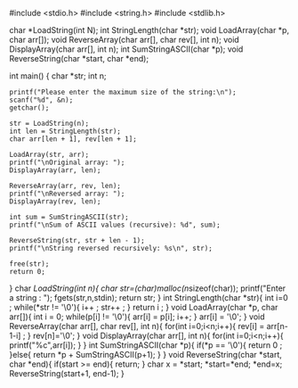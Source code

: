 #include <stdio.h>
#include <string.h>
#include <stdlib.h>

char *LoadString(int N);
int StringLength(char *str);
void LoadArray(char *p, char arr[]);
void ReverseArray(char arr[], char rev[], int n);
void DisplayArray(char arr[], int n);
int SumStringASCII(char *p);
void ReverseString(char *start, char *end);

int main() {
    char *str;
    int n;

    printf("Please enter the maximum size of the string:\n");
    scanf("%d", &n);
    getchar();

    str = LoadString(n);
    int len = StringLength(str);
    char arr[len + 1], rev[len + 1];

    LoadArray(str, arr);
    printf("\nOriginal array: ");
    DisplayArray(arr, len);

    ReverseArray(arr, rev, len);
    printf("\nReversed array: ");
    DisplayArray(rev, len);

    int sum = SumStringASCII(str);
    printf("\nSum of ASCII values (recursive): %d", sum);

    ReverseString(str, str + len - 1);
    printf("\nString reversed recursively: %s\n", str);

    free(str);
    return 0;
}
char *LoadString(int n){
	char *str=(char*)malloc(n*sizeof(char));
	printf("Enter a string : ");
	fgets(str,n,stdin);
	return str;
}
int StringLength(char *str){
	int i=0 ;
	while(*str != '\0'){
	i++ ;
	str++ ;
	}
	return i ;
}
void LoadArray(char *p, char arr[]){
	int i = 0;
	while(p[i] != '\0'){
		arr[i] = p[i];
		i++;
	}
	arr[i] = '\0';
}
void ReverseArray(char arr[], char rev[], int n){
	for(int i=0;i<n;i++){
		rev[i] = arr[n-1-i] ;
	}
	rev[n]='\0';
}
void DisplayArray(char arr[], int n){
	for(int i=0;i<n;i++){
		printf("%c",arr[i]);
	}
}
int SumStringASCII(char *p){
	if(*p == '\0'){
		return 0 ;
	}else{
		return *p + SumStringASCII(p+1);
	}
}
void ReverseString(char *start, char *end){
	if(start >= end){
		return;
	}
	char x = *start;
	*start=*end;
	*end=x;
    ReverseString(start+1, end-1);
}

